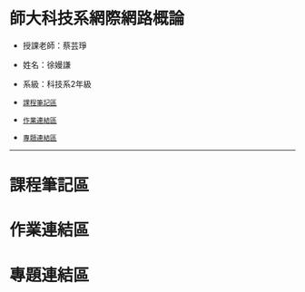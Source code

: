 # 師大科技系網際網路概論

* 授課老師：蔡芸琤
* 姓名：徐嫚謙
* 系級：科技系2年級

* [`課程筆記區`](11)
* [`作業連結區`]()
* [`專題連結區`]()
---
# 課程筆記區
# 作業連結區
# 專題連結區
